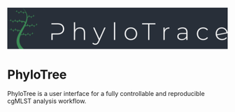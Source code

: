 ![My Image](www/PhyloTrace.jpg)

# PhyloTree
PhyloTree is a user interface for a fully controllable and reproducible cgMLST analysis workflow.
